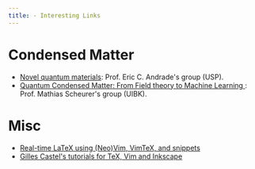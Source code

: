 ```yaml
---
title: - Interesting Links
---
```


<!-- [Our World in Data](https://ourworldindata.org/)
[SciPost](https://scipost.org/)
[Quanta Magazine](https://www.quantamagazine.org/) 
[McGill Physics Hackathon](https://www.physics.mcgill.ca/hackathon/) -->

<h1>Condensed Matter</h1>

 * <a target="_blank" href="https://sites.google.com/site/castroeandrade/"> Novel quantum materials</a>: Prof. Eric C. Andrade's group (USP).
 * <a target="_blank" href="https://www.uibk.ac.at/th-physik/mscheurer/index.html.en"> Quantum Condensed Matter:
From Field theory to Machine Learning </a>: Prof. Mathias Scheurer's group (UIBK).

<h1>Misc</h1>

* <a target ="_blank"  href="https://www.ejmastnak.com/tutorials/vim-latex/intro/"> Real-time LaTeX using (Neo)Vim, VimTeX, and snippets </a>
* <a target ="_blank"  href="https://www.ejmastnak.com/tutorials/vim-latex/intro/"> Gilles Castel's tutorials for TeX, Vim and Inkscape </a>
<!--
<h1>Misc</h1> 


<!-- <hr noshade> -->
<!--
* <a target="_blank" href="https://www.connectedpapers.com/">Connected Papers</a>:
useful tool for exploring relevant related papers;

* <a target="_blank" href="https://paperscape.org/">Paperscape</a>:
a map of all pre-prints on arxiv. Sorting in the category by "age" presents an interesting overview of recent academic production;

* <a target="_blank" href="https://www.quantamagazine.org/">Quanta Magazine</a>:
my favorite media for science communication;

* <a target="_banlk" href="https://www.physics.mcgill.ca/hackathon/"> McGill Physics Hackathon</a>: great opportunity to practice your coding skills and have fun with friends - old or new ones! As an example, we created this project about the <a target="_banlk" href="https://mcgill3body.github.io"> Three Body problem </a> with relativistic corrections (props to Felipe for the idea and for being an awesome leader!) in the 2021 edition.

<hr style="border: 1px solid" noshade>
--!>
<!--
<h1>Non-physics (directly) related topics</h1>

<ul>
  <li> <a target="_blank" href="https://historyofphilosophy.net/">History of Philosophy without any gaps</a>: A beautiful initiative by Prof. Peter Adamson from LMU and King's College to display the history of knowledge (ancient, medieval and modern philosophy).
  </li>
    <li> <a target="_blank" href="http://brazil-on-guitar.de/tabs.html">Baden Powell's collection</a>: If you play guitar and happen to enjoy brazilian music, here you can find all transcripts for Baden's discography. This <a target="_blank" href="https://chordsandtabs.pagesperso-orange.fr/">website </a> is also quite good. 
  </li>
  </ul>
 -->
